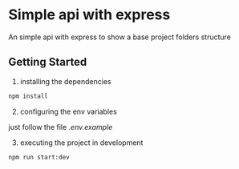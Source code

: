 # Simple api with express

An simple api with express to show a base project folders structure

## Getting Started

1. installing the dependencies

```bash
npm install
```

2. configuring the env variables

just follow the file *.env.example*

3. executing the project in development
```bash
npm run start:dev
```